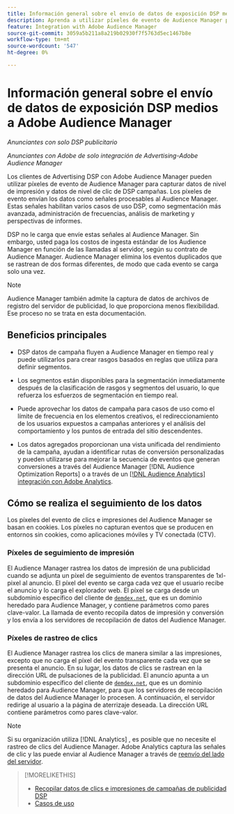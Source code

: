 ```yaml
---
title: Información general sobre el envío de datos de exposición DSP medios a Adobe Audience Manager
description: Aprenda a utilizar píxeles de evento de Audience Manager para capturar datos de nivel de impresión y de nivel de clic de campañas de DSP publicitarias
feature: Integration with Adobe Audience Manager
source-git-commit: 3059a5b211a8a219b02930f7f5763d5ec1467b8e
workflow-type: tm+mt
source-wordcount: '547'
ht-degree: 0%

---
```


# Información general sobre el envío de datos de exposición DSP medios a Adobe Audience Manager

*Anunciantes con solo DSP publicitario*

*Anunciantes con Adobe de solo integración de Advertising-Adobe Audience Manager*

Los clientes de Advertising DSP con Adobe Audience Manager pueden utilizar píxeles de evento de Audience Manager para capturar datos de nivel de impresión y datos de nivel de clic de DSP campañas. Los píxeles de evento envían los datos como señales procesables al Audience Manager. Estas señales habilitan varios casos de uso DSP, como segmentación más avanzada, administración de frecuencias, análisis de marketing y perspectivas de informes.

DSP no le carga que envíe estas señales al Audience Manager. Sin embargo, usted paga los costos de ingesta estándar de los Audience Manager en función de las llamadas al servidor, según su contrato de Audience Manager. Audience Manager elimina los eventos duplicados que se rastrean de dos formas diferentes, de modo que cada evento se carga solo una vez.

>[!NOTE]
>
> Audience Manager también admite la captura de datos de archivos de registro del servidor de publicidad, lo que proporciona menos flexibilidad. Ese proceso no se trata en esta documentación.

## Beneficios principales

* DSP datos de campaña fluyen a Audience Manager en tiempo real y puede utilizarlos para crear rasgos basados en reglas que utiliza para definir segmentos.

* Los segmentos están disponibles para la segmentación inmediatamente después de la clasificación de rasgos y segmentos del usuario, lo que refuerza los esfuerzos de segmentación en tiempo real.

* Puede aprovechar los datos de campaña para casos de uso como el límite de frecuencia en los elementos creativos, el redireccionamiento de los usuarios expuestos a campañas anteriores y el análisis del comportamiento y los puntos de entrada del sitio descendentes.

* Los datos agregados proporcionan una vista unificada del rendimiento de la campaña, ayudan a identificar rutas de conversión personalizadas y pueden utilizarse para mejorar la secuencia de eventos que generan conversiones a través del Audience Manager [!DNL Audience Optimization Reports] o a través de un [[!DNL Audience Analytics] integración con Adobe Analytics](/help/integrations/audience-manager/audience-analytics.md).

## Cómo se realiza el seguimiento de los datos

Los píxeles del evento de clics e impresiones del Audience Manager se basan en cookies. Los píxeles no capturan eventos que se producen en entornos sin cookies, como aplicaciones móviles y TV conectada (CTV).

### Píxeles de seguimiento de impresión

El Audience Manager rastrea los datos de impresión de una publicidad cuando se adjunta un píxel de seguimiento de eventos transparentes de 1xl-pixel al anuncio. El píxel del evento se carga cada vez que el usuario recibe el anuncio y lo carga el explorador web. El píxel se carga desde un subdominio específico del cliente de [`demdex.net`](https://experienceleague.adobe.com/docs/audience-manager/user-guide/reference/demdex-calls.html), que es un dominio heredado para Audience Manager, y contiene parámetros como pares clave-valor. La llamada de evento recopila datos de impresión y conversión y los envía a los servidores de recopilación de datos del Audience Manager.

### Píxeles de rastreo de clics

El Audience Manager rastrea los clics de manera similar a las impresiones, excepto que no carga el píxel del evento transparente cada vez que se presenta el anuncio. En su lugar, los datos de clics se rastrean en la dirección URL de pulsaciones de la publicidad. El anuncio apunta a un subdominio específico del cliente de [`demdex.net`](https://experienceleague.adobe.com/docs/audience-manager/user-guide/reference/demdex-calls.html), que es un dominio heredado para Audience Manager, para que los servidores de recopilación de datos del Audience Manager lo procesen. A continuación, el servidor redirige al usuario a la página de aterrizaje deseada. La dirección URL contiene parámetros como pares clave-valor.

>[!NOTE]
>
>Si su organización utiliza [!DNL Analytics] , es posible que no necesite el rastreo de clics del Audience Manager. Adobe Analytics captura las señales de clic y las puede enviar al Audience Manager a través de [reenvío del lado del servidor](https://experienceleague.adobe.com/docs/analytics/admin/admin-tools/server-side-forwarding/ssf.html).

>[!MORELIKETHIS]
>
>* [Recopilar datos de clics e impresiones de campañas de publicidad DSP](collect.md)
>* [Casos de uso](use-cases.md)

